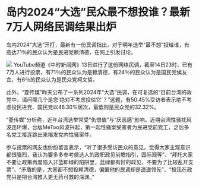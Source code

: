 

# 岛内2024“大选”民众最不想投谁？最新7万人网络民调结果出炉

岛内2024“大选”开打，最新有一份民调指出，对于明年选举“最不想”投给谁，有高达71％的民众认为是民进党赖清德，在网上引发讨论。

![](https://inews.gtimg.com/om_bt/OYLpRYAlF1zb3IQGbStWwCeJAhXGE7xdq_IQIsa_lPtwcAA/1000)
YouTube频道《中时新闻网》13日进行了这份网络民调，截至14日23时，已有7万人进行投票，有71％的民众认为是赖清德，有24％的民众认为是国民党侯友宜，有6％的民众认为是民众党柯文哲。

此外，“菱传媒”昨天公布了一系列2024年“大选”民调，在可复选的“目前台湾的政党中，请问哪几个是您‘绝对不考虑投给它’？”这题，有50.45%受访者表示绝不考虑投民进党、国民党以46.30%居次，最低则是民众党的32.32%。

“菱传媒”分析称，近年台湾选举常受“仇恨值”与“厌恶感”影响。近期台湾性骚扰风波连环爆，台版MeToo风波兴起，第一起性骚案受害者为民进党前党工，之后多名党工接连跳出来揭发党内性骚案件。

参与投票的网友也纷纷留言表示，“听了很多受访民众的意见，觉得大家主观意识都很强烈，我认为要多多参考侯选人的政积政见前瞻指引，国际观等”、“拜托大家不要让政策再度陷入非蓝即绿的陷阱里，蓝绿都有好的政见，不要为了比较乱开支票”、“矛盾的是，大家都不想投赖清德，偏偏他的民调却是遥遥领先”、“投现在政党只是把台湾推入更无药可救的深渊。”

